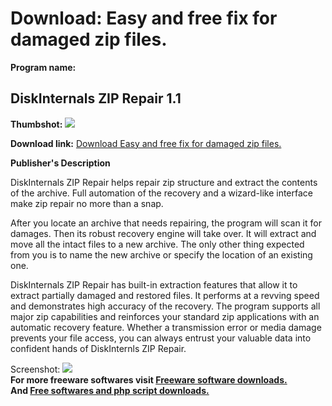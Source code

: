 # Download: Easy and free fix for damaged zip files.

**Program name:**

## DiskInternals ZIP Repair 1.1

  
**Thumbshot:** ![](http://www.freewarefiles.com/screenshot/di_ziprepair_md.gif)   
  
**Download link:** [Download Easy and free fix for damaged zip files.](http://freesoftwares.boysofts.com/DiskInternals-ZIP-Repair_program_20439.html)  
  


**Publisher's Description**  
  


DiskInternals ZIP Repair helps repair zip structure and extract the contents of the archive. Full automation of the recovery and a wizard-like interface make zip repair no more than a snap. 

After you locate an archive that needs repairing, the program will scan it for damages. Then its robust recovery engine will take over. It will extract and move all the intact files to a new archive. The only other thing expected from you is to name the new archive or specify the location of an existing one. 

DiskInternals ZIP Repair has built-in extraction features that allow it to extract partially damaged and restored files. It performs at a revving speed and demonstrates high accuracy of the recovery. The program supports all major zip capabilities and reinforces your standard zip applications with an automatic recovery feature. Whether a transmission error or media damage prevents your file access, you can always entrust your valuable data into confident hands of DiskInternls ZIP Repair. 

  
  
Screenshot: ![](http://www.freewarefiles.com/screenshot/di_ziprepair.gif)   
**For more freeware softwares visit [Freeware software downloads.](http://freesoftwares.boysofts.com/)**   
**And [Free softwares and php script downloads.](http://www.boysofts.com/)**
